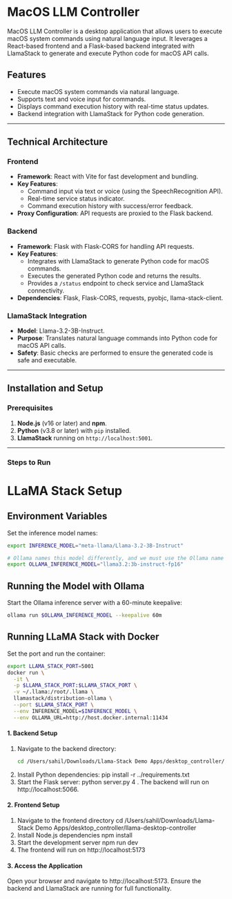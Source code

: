 # MacOS LLM Controller

MacOS LLM Controller is a desktop application that allows users to execute macOS system commands using natural language input. It leverages a React-based frontend and a Flask-based backend integrated with LlamaStack to generate and execute Python code for macOS API calls.

## Features
- Execute macOS system commands via natural language.
- Supports text and voice input for commands.
- Displays command execution history with real-time status updates.
- Backend integration with LlamaStack for Python code generation.

---

## Technical Architecture

### Frontend
- **Framework**: React with Vite for fast development and bundling.
- **Key Features**:
  - Command input via text or voice (using the SpeechRecognition API).
  - Real-time service status indicator.
  - Command execution history with success/error feedback.
- **Proxy Configuration**: API requests are proxied to the Flask backend.

### Backend
- **Framework**: Flask with Flask-CORS for handling API requests.
- **Key Features**:
  - Integrates with LlamaStack to generate Python code for macOS commands.
  - Executes the generated Python code and returns the results.
  - Provides a `/status` endpoint to check service and LlamaStack connectivity.
- **Dependencies**: Flask, Flask-CORS, requests, pyobjc, llama-stack-client.

### LlamaStack Integration
- **Model**: Llama-3.2-3B-Instruct.
- **Purpose**: Translates natural language commands into Python code for macOS API calls.
- **Safety**: Basic checks are performed to ensure the generated code is safe and executable.

---

## Installation and Setup

### Prerequisites
1. **Node.js** (v16 or later) and **npm**.
2. **Python** (v3.8 or later) with `pip` installed.
3. **LlamaStack** running on `http://localhost:5001`.

---

### Steps to Run

# LLaMA Stack Setup

## Environment Variables
Set the inference model names:
```sh
export INFERENCE_MODEL="meta-llama/Llama-3.2-3B-Instruct"

# Ollama names this model differently, and we must use the Ollama name when loading the model
export OLLAMA_INFERENCE_MODEL="llama3.2:3b-instruct-fp16"
```

## Running the Model with Ollama
Start the Ollama inference server with a 60-minute keepalive:
```sh
ollama run $OLLAMA_INFERENCE_MODEL --keepalive 60m
```

## Running LLaMA Stack with Docker
Set the port and run the container:
```sh
export LLAMA_STACK_PORT=5001
docker run \
  -it \
  -p $LLAMA_STACK_PORT:$LLAMA_STACK_PORT \
  -v ~/.llama:/root/.llama \
  llamastack/distribution-ollama \
  --port $LLAMA_STACK_PORT \
  --env INFERENCE_MODEL=$INFERENCE_MODEL \
  --env OLLAMA_URL=http://host.docker.internal:11434
```

#### 1. Backend Setup
1. Navigate to the backend directory:
   ```bash
   cd /Users/sahil/Downloads/Llama-Stack Demo Apps/desktop_controller/llama-desktop-controller/backend
2. Install Python dependencies:
     pip install -r ../requirements.txt
3. Start the Flask server:
   python server.py
4 . The backend will run on http://localhost:5066.

#### 2. Frontend Setup
1. Navigate to the frontend directory
cd /Users/sahil/Downloads/Llama-Stack Demo Apps/desktop_controller/llama-desktop-controller
2. Install Node.js dependencies
npm install
3. Start the development server
npm run dev
4. The frontend will run on http://localhost:5173

#### 3. Access the Application
Open your browser and navigate to http://localhost:5173.
Ensure the backend and LlamaStack are running for full functionality.
